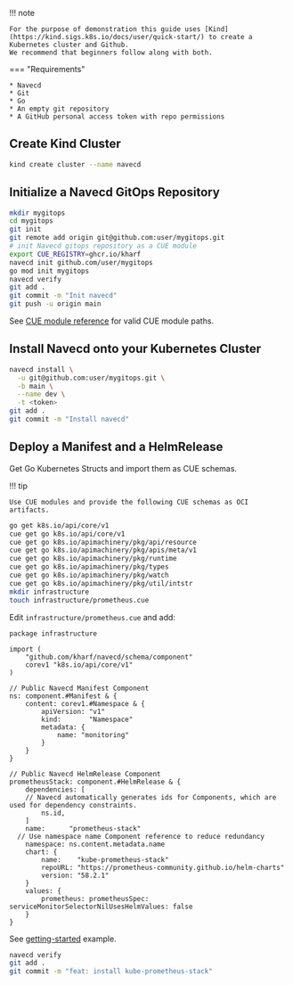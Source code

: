 !!! note

    For the purpose of demonstration this guide uses [Kind](https://kind.sigs.k8s.io/docs/user/quick-start/) to create a Kubernetes cluster and Github.
    We recommend that beginners follow along with both.

<div class="grid" markdown>

=== "Requirements"

    * Navecd
    * Git
    * Go
    * An empty git repository
    * A GitHub personal access token with repo permissions

</div>

## Create Kind Cluster

``` bash
kind create cluster --name navecd
```

## Initialize a Navecd GitOps Repository

``` bash
mkdir mygitops
cd mygitops
git init
git remote add origin git@github.com:user/mygitops.git
# init Navecd gitops repository as a CUE module
export CUE_REGISTRY=ghcr.io/kharf
navecd init github.com/user/mygitops
go mod init mygitops
navecd verify
git add .
git commit -m "Init navecd"
git push -u origin main
```
See [CUE module reference](https://cuelang.org/docs/reference/modules/#module-path) for valid CUE module paths.

## Install Navecd onto your Kubernetes Cluster

``` bash
navecd install \
  -u git@github.com:user/mygitops.git \
  -b main \
  --name dev \
  -t <token>
git add .
git commit -m "Install navecd"
```

## Deploy a Manifest and a HelmRelease

Get Go Kubernetes Structs and import them as CUE schemas.

!!! tip

    Use CUE modules and provide the following CUE schemas as OCI artifacts.

``` bash
go get k8s.io/api/core/v1
cue get go k8s.io/api/core/v1
cue get go k8s.io/apimachinery/pkg/api/resource
cue get go k8s.io/apimachinery/pkg/apis/meta/v1
cue get go k8s.io/apimachinery/pkg/runtime
cue get go k8s.io/apimachinery/pkg/types
cue get go k8s.io/apimachinery/pkg/watch
cue get go k8s.io/apimachinery/pkg/util/intstr
mkdir infrastructure
touch infrastructure/prometheus.cue
```

Edit `infrastructure/prometheus.cue` and add:

``` cue
package infrastructure

import (
	"github.com/kharf/navecd/schema/component"
	corev1 "k8s.io/api/core/v1"
)

// Public Navecd Manifest Component
ns: component.#Manifest & {
	content: corev1.#Namespace & {
		apiVersion: "v1"
		kind:       "Namespace"
		metadata: {
			name: "monitoring"
		}
	}
}

// Public Navecd HelmRelease Component
prometheusStack: component.#HelmRelease & {
	dependencies: [
    // Navecd automatically generates ids for Components, which are used for dependency constraints.
		ns.id,
	]
	name:      "prometheus-stack"
  // Use namespace name Component reference to reduce redundancy
	namespace: ns.content.metadata.name
	chart: {
		name:    "kube-prometheus-stack"
		repoURL: "https://prometheus-community.github.io/helm-charts"
		version: "58.2.1"
	}
	values: {
		prometheus: prometheusSpec: serviceMonitorSelectorNilUsesHelmValues: false
	}
}
```

See [getting-started](https://github.com/kharf/navecd/blob/main/examples/getting-started/infrastructure/prometheus.cue) example.

``` bash
navecd verify
git add .
git commit -m "feat: install kube-prometheus-stack"
```
